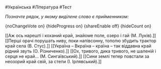 #Українська #Література #Тест

*Позначте рядок, у якому виділене слово є прийменником:*

{noChangeVote on}
{hideProgress on}
{shareEnable off}
{hideCount on}

[[Аж ось нарешті і коханий край, знайоме поле, озеро і гай (М. Луків).]]
[[Перші орачі порушать ниву, поки напівсонну, тополю збудить трактор край села (В. Стус).]]
[[Україна – Вкраїна – країна – так віддавна край рідний звуть (О. Різниченко).]]
[[Ох, тривого, дика тривого, не шаленій і серця не край... (М. Сингаївський).]]
[[Сини землі тепер повстали за неозорий край свій, за степи (І. Ірлявський).]]
